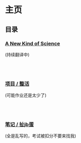# 主页
## 目录


### [A New Kind of Science](./translate/ANewKindOfScience/0000.md)
(持续翻译中)  
<br><br><br>
 
 
  
   
### [项目 / 整活](./project/all.md)  
  (可能作业还是太少了)  
<br><br><br>



### [笔记 / 扯jb蛋](./cjbd/all.md)  
  (全是乱写的，考试被扣分不要来找我)  
<br><br>



